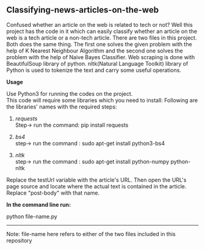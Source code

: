 ## Classifying-news-articles-on-the-web
Confused whether an article on the web is related to tech or not? Well this project has the code in it which can easily classify whether an article on the web is a tech article or a non-tech article.
There are two files in this project. Both does the same thing. The first one solves the given problem with the help of K Nearest Neighbour Algorithm and the second one solves the problem with the help
of Naive Bayes Classifier.
Web scraping is done with BeautifulSoup library of python. nltk(Natural Language Toolkit) library of Python is used to tokenize the text and carry some useful operations.

**Usage**

Use Python3 for running the codes on the project.  
This code will require some libraries which you need to install:
Following are the libraries' names with the required steps:
1. *requests*  
Step-> run the command: pip install requests  

2. *bs4*  
step-> run the command : sudo apt-get install python3-bs4  

3. *nltk*  
step-> run the command : sudo apt-get install python-numpy python-nltk  


Replace the testUrl variable with the article's URL.
Then open the URL's page source and locate where the actual text is contained in the article. Replace "post-body" with that name.

**In the command line  run:**

python file-name.py

---
Note: file-name here refers to either of the two files included in this repository
